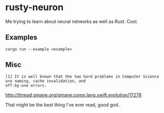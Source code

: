 # rusty-neuron

Me trying to learn about neural networks as well as Rust. Cool.

## Examples
`cargo run --example <example>`

## Misc
```
[1] It is well known that the two hard problems in Computer Science are naming, cache invalidation, and
off-by-one errors.
```
http://thread.gmane.org/gmane.comp.lang.swift.evolution/17276

That might be the best thing I've ever read, good god..
